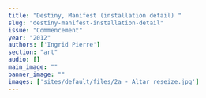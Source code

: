 ```yaml
---
title: "Destiny, Manifest (installation detail) "
slug: "destiny-manifest-installation-detail"
issue: "Commencement"
year: "2012"
authors: ['Ingrid Pierre']
section: "art"
audio: []
main_image: ""
banner_image: ""
images: ['sites/default/files/2a - Altar reseize.jpg']
---
```

